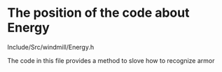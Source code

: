 
# The position of the code about Energy
Include/Src/windmill/Energy.h

The code in this file provides a method to slove how to recognize armor 
